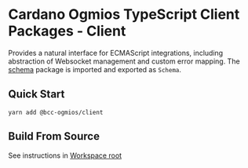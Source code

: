 # Cardano Ogmios TypeScript Client Packages - Client

Provides a natural interface for ECMAScript integrations, including abstraction of Websocket
management and custom error mapping. The [schema] package is imported and
exported as `Schema`.

## Quick Start
```console
yarn add @bcc-ogmios/client
```

## Build From Source
See instructions in [Workspace root]

[schema]: ../schema
[Workspace root]: ../..
